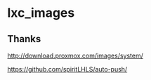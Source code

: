 # lxc_images

## Thanks

http://download.proxmox.com/images/system/

https://github.com/spiritLHLS/auto-push/
